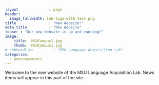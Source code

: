```yaml
---
layout              : page
header:
  image_fullwidth: lab-logo-with-text.png
title               : "New Website!"
meta_title          : "New Website"
teaser : "Our new website is up and running!"
image:
    title:  MSUCampus1.jpg
    thumb:  MSUCampus1.jpg
# subheadline         : "MSU Language Acquisition Lab"
categories: 
  - announcements
---
```




Welcome to the new website of the MSU Language Acquisition Lab. News items will appear in this part of the site.